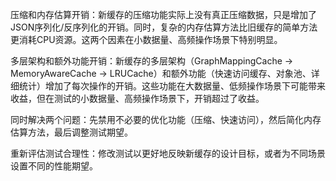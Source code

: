 压缩和内存估算开销：新缓存的压缩功能实际上没有真正压缩数据，只是增加了JSON序列化/反序列化的开销。同时，复杂的内存估算方法比旧缓存的简单方法更消耗CPU资源。这两个因素在小数据量、高频操作场景下特别明显。

多层架构和额外功能开销：新缓存的多层架构（GraphMappingCache -> MemoryAwareCache -> LRUCache）和额外功能（快速访问缓存、对象池、详细统计）增加了每次操作的开销。这些功能在大数据量、低频操作场景下可能带来收益，但在测试的小数据量、高频操作场景下，开销超过了收益。

同时解决两个问题：先禁用不必要的优化功能（压缩、快速访问），然后简化内存估算方法，最后调整测试期望。

重新评估测试合理性：修改测试以更好地反映新缓存的设计目标，或者为不同场景设置不同的性能期望。